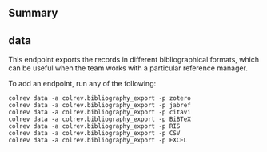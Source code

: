 ## Summary

## data

This endpoint exports the records in different bibliographical formats, which can be useful when the team works with a particular reference manager.

To add an endpoint, run any of the following:

```
colrev data -a colrev.bibliography_export -p zotero
colrev data -a colrev.bibliography_export -p jabref
colrev data -a colrev.bibliography_export -p citavi
colrev data -a colrev.bibliography_export -p BiBTeX
colrev data -a colrev.bibliography_export -p RIS
colrev data -a colrev.bibliography_export -p CSV
colrev data -a colrev.bibliography_export -p EXCEL
```

<!-- ## Links -->
